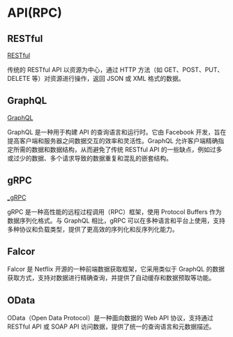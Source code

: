 # API(RPC)

## RESTful

[RESTful](RESTful/_RESTful.md)

传统的 RESTful API 以资源为中心，通过 HTTP 方法（如 GET、POST、PUT、DELETE 等）对资源进行操作，返回 JSON 或 XML 格式的数据。

## GraphQL

[GraphQL](GraphQL/_GraphQL.md)

GraphQL 是一种用于构建 API 的查询语言和运行时。它由 Facebook 开发，旨在提高客户端和服务器之间数据交互的效率和灵活性。GraphQL 允许客户端精确指定所需的数据和数据结构，从而避免了传统 RESTful API 的一些缺点，例如过多或过少的数据、多个请求导致的数据重复和混乱的嵌套结构。

## gRPC
[_gRPC](_gRPC.md)

gRPC 是一种高性能的远程过程调用（RPC）框架，使用 Protocol Buffers 作为数据序列化格式。与 GraphQL 相比，gRPC 可以在多种语言和平台上使用，支持多种协议和负载类型，提供了更高效的序列化和反序列化能力。

## Falcor

Falcor 是 Netflix 开源的一种前端数据获取框架，它采用类似于 GraphQL 的数据获取方式，支持对数据进行精确查询，并提供了自动缓存和数据预取等功能。

## OData

OData（Open Data Protocol）是一种面向数据的 Web API 协议，支持通过 RESTful API 或 SOAP API 访问数据，提供了统一的查询语言和元数据描述。